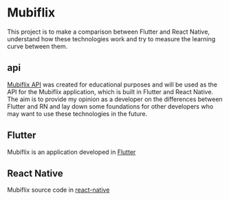 # Mubiflix
This project is to make a comparison between Flutter and React Native, understand how these technologies work and try to measure the learning curve between them.

## api 

[Mubiflix API](./api/README.md) was created for educational purposes and will be used as the API for the Mubiflix application, which is built in Flutter and React Native. The aim is to provide my opinion as a developer on the differences between Flutter and RN and lay down some foundations for other developers who may want to use these technologies in the future.

## Flutter

Mubiflix is an application developed in [Flutter](./flutter/README.md)

## React Native

Mubiflix source code in [react-native](./RN/README.md)